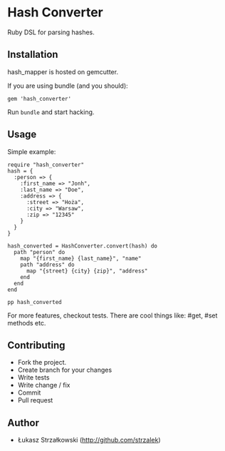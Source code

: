 Hash Converter
===========

Ruby DSL for parsing hashes.

Installation
------------

hash_mapper is hosted on gemcutter.

If you are using bundle (and you should):

    gem 'hash_converter'

Run `bundle` and start hacking.

Usage
-----

Simple example:

    require "hash_converter"
    hash = {
      :person => {
        :first_name => "Jonh",
        :last_name => "Doe",
        :address => {
          :street => "Hoża",
          :city => "Warsaw",
          :zip => "12345"
        }
      }
    }

    hash_converted = HashConverter.convert(hash) do
      path "person" do
        map "{first_name} {last_name}", "name"
        path "address" do
          map "{street} {city} {zip}", "address"
        end
      end
    end

    pp hash_converted

For more features, checkout tests. There are cool things like: #get, #set methods etc.

Contributing
------------

* Fork the project.
* Create branch for your changes
* Write tests
* Write change / fix
* Commit
* Pull request

Author
-------

- Łukasz Strzałkowski (<http://github.com/strzalek>)